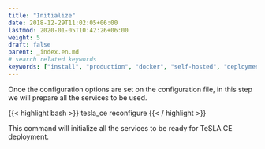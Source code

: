 ```yaml
---
title: "Initialize"
date: 2018-12-29T11:02:05+06:00
lastmod: 2020-01-05T10:42:26+06:00
weight: 5
draft: false
parent: _index.en.md
# search related keywords
keywords: ["install", "production", "docker", "self-hosted", "deployment"]
---
```


Once the configuration options are set on the configuration file, in this step we will prepare all 
the services to be used.

{{< highlight bash >}}
tesla_ce reconfigure
{{< / highlight >}}

This command will initialize all the services to be ready for TeSLA CE deployment.
